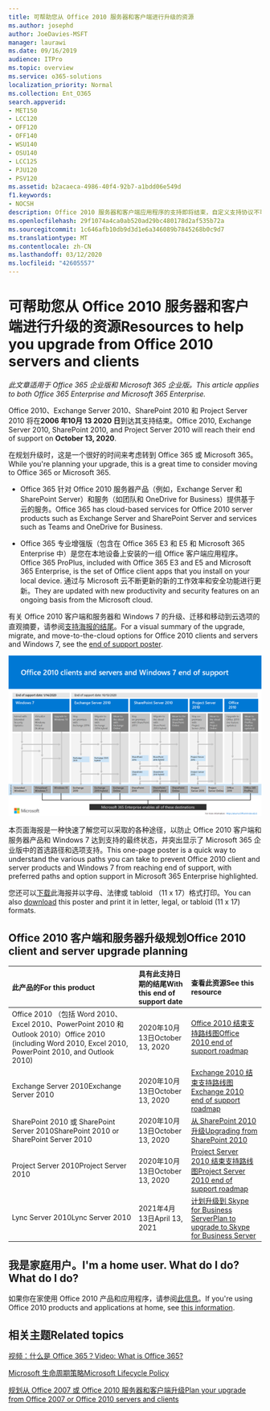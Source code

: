```yaml
---
title: 可帮助您从 Office 2010 服务器和客户端进行升级的资源
ms.author: josephd
author: JoeDavies-MSFT
manager: laurawi
ms.date: 09/16/2019
audience: ITPro
ms.topic: overview
ms.service: o365-solutions
localization_priority: Normal
ms.collection: Ent_O365
search.appverid:
- MET150
- LCC120
- OFF120
- OFF140
- WSU140
- OSU140
- LCC125
- PJU120
- PSV120
ms.assetid: b2acaeca-4986-40f4-92b7-a1bdd06e549d
f1.keywords:
- NOCSH
description: Office 2010 服务器和客户端应用程序的支持即将结束，自定义支持协议不可用。 使用本文立即开始规划升级。
ms.openlocfilehash: 29f1074a4ca0ab520ad29bc480178d2af535b72a
ms.sourcegitcommit: 1c646afb10db9d3d1e6a346089b7845268b0c9d7
ms.translationtype: MT
ms.contentlocale: zh-CN
ms.lasthandoff: 03/12/2020
ms.locfileid: "42605557"
---
```

# <a name="resources-to-help-you-upgrade-from-office-2010-servers-and-clients"></a><span data-ttu-id="f3a01-104">可帮助您从 Office 2010 服务器和客户端进行升级的资源</span><span class="sxs-lookup"><span data-stu-id="f3a01-104">Resources to help you upgrade from Office 2010 servers and clients</span></span>

<span data-ttu-id="f3a01-105">*此文章适用于 Office 365 企业版和 Microsoft 365 企业版。*</span><span class="sxs-lookup"><span data-stu-id="f3a01-105">*This article applies to both Office 365 Enterprise and Microsoft 365 Enterprise.*</span></span>

<span data-ttu-id="f3a01-106">Office 2010、Exchange Server 2010、SharePoint 2010 和 Project Server 2010 将在**2006 年10月 13 2020 日**到达其支持结束。</span><span class="sxs-lookup"><span data-stu-id="f3a01-106">Office 2010, Exchange Server 2010, SharePoint 2010, and Project Server 2010 will reach their end of support on **October 13, 2020**.</span></span> 

<span data-ttu-id="f3a01-107">在规划升级时，这是一个很好的时间来考虑转到 Office 365 或 Microsoft 365。</span><span class="sxs-lookup"><span data-stu-id="f3a01-107">While you're planning your upgrade, this is a great time to consider moving to Office 365 or Microsoft 365.</span></span> 

- <span data-ttu-id="f3a01-108">Office 365 针对 Office 2010 服务器产品（例如，Exchange Server 和 SharePoint Server）和服务（如团队和 OneDrive for Business）提供基于云的服务。</span><span class="sxs-lookup"><span data-stu-id="f3a01-108">Office 365 has cloud-based services for Office 2010 server products such as Exchange Server and SharePoint Server and services such as Teams and OneDrive for Business.</span></span> 

- <span data-ttu-id="f3a01-109">Office 365 专业增强版（包含在 Office 365 E3 和 E5 和 Microsoft 365 Enterprise 中）是您在本地设备上安装的一组 Office 客户端应用程序。</span><span class="sxs-lookup"><span data-stu-id="f3a01-109">Office 365 ProPlus, included with Office 365 E3 and E5 and Microsoft 365 Enterprise, is the set of Office client apps that you install on your local device.</span></span> <span data-ttu-id="f3a01-110">通过与 Microsoft 云不断更新的新的工作效率和安全功能进行更新。</span><span class="sxs-lookup"><span data-stu-id="f3a01-110">They are updated with new productivity and security features on an ongoing basis from the Microsoft cloud.</span></span>

<span data-ttu-id="f3a01-111">有关 Office 2010 客户端和服务器和 Windows 7 的升级、迁移和移动到云选项的直观摘要，请参阅[支持海报的结尾](./media/upgrade-from-office-2010-servers-and-products/Office2010Windows7EndOfSupport.pdf)。</span><span class="sxs-lookup"><span data-stu-id="f3a01-111">For a visual summary of the upgrade, migrate, and move-to-the-cloud options for Office 2010 clients and servers and Windows 7, see the [end of support poster](./media/upgrade-from-office-2010-servers-and-products/Office2010Windows7EndOfSupport.pdf).</span></span>

![Office 2010 客户端和服务器以及 Windows 7 结束支持海报](./media/upgrade-from-office-2010-servers-and-products/office2010-windows7-end-of-support.png)

<span data-ttu-id="f3a01-113">本页面海报是一种快速了解您可以采取的各种途径，以防止 Office 2010 客户端和服务器产品和 Windows 7 达到支持的最终状态，并突出显示了 Microsoft 365 企业版中的首选路径和选项支持。</span><span class="sxs-lookup"><span data-stu-id="f3a01-113">This one-page poster is a quick way to understand the various paths you can take to prevent Office 2010 client and server products and Windows 7 from reaching end of support, with preferred paths and option support in Microsoft 365 Enterprise highlighted.</span></span>

<span data-ttu-id="f3a01-114">您还可以[下载](https://github.com/MicrosoftDocs/microsoft-365-docs/raw/public/microsoft-365/enterprise/media/migration-microsoft-365-enterprise-workload/Office2010Windows7EndOfSupport.pdf)此海报并以字母、法律或 tabloid （11 x 17）格式打印。</span><span class="sxs-lookup"><span data-stu-id="f3a01-114">You can also [download](https://github.com/MicrosoftDocs/microsoft-365-docs/raw/public/microsoft-365/enterprise/media/migration-microsoft-365-enterprise-workload/Office2010Windows7EndOfSupport.pdf) this poster and print it in letter, legal, or tabloid (11 x 17) formats.</span></span>
      
## <a name="office-2010-client-and-server-upgrade-planning"></a><span data-ttu-id="f3a01-115">Office 2010 客户端和服务器升级规划</span><span class="sxs-lookup"><span data-stu-id="f3a01-115">Office 2010 client and server upgrade planning</span></span>
  
|<span data-ttu-id="f3a01-116">**此产品的**</span><span class="sxs-lookup"><span data-stu-id="f3a01-116">**For this product**</span></span>|<span data-ttu-id="f3a01-117">**具有此支持日期的结尾**</span><span class="sxs-lookup"><span data-stu-id="f3a01-117">**With this end of support date**</span></span>|<span data-ttu-id="f3a01-118">**查看此资源**</span><span class="sxs-lookup"><span data-stu-id="f3a01-118">**See this resource**</span></span>|
|:-----|:-----|:-----|
|<span data-ttu-id="f3a01-119">Office 2010 （包括 Word 2010、Excel 2010、PowerPoint 2010 和 Outlook 2010）</span><span class="sxs-lookup"><span data-stu-id="f3a01-119">Office 2010 (including Word 2010, Excel 2010, PowerPoint 2010, and Outlook 2010)</span></span>  <br/> | <span data-ttu-id="f3a01-120">2020年10月13日</span><span class="sxs-lookup"><span data-stu-id="f3a01-120">October 13, 2020</span></span> |[<span data-ttu-id="f3a01-121">Office 2010 结束支持路线图</span><span class="sxs-lookup"><span data-stu-id="f3a01-121">Office 2010 end of support roadmap</span></span>](https://docs.microsoft.com/DeployOffice/office-2010-end-support-roadmap) <br/> |
|<span data-ttu-id="f3a01-122">Exchange Server 2010</span><span class="sxs-lookup"><span data-stu-id="f3a01-122">Exchange Server 2010</span></span>  <br/> | <span data-ttu-id="f3a01-123">2020年10月13日</span><span class="sxs-lookup"><span data-stu-id="f3a01-123">October 13, 2020</span></span>  |[<span data-ttu-id="f3a01-124">Exchange 2010 结束支持路线图</span><span class="sxs-lookup"><span data-stu-id="f3a01-124">Exchange 2010 end of support roadmap</span></span>](exchange-2010-end-of-support.md) <br/> |
|<span data-ttu-id="f3a01-125">SharePoint 2010 或 SharePoint Server 2010</span><span class="sxs-lookup"><span data-stu-id="f3a01-125">SharePoint 2010 or SharePoint Server 2010</span></span>  <br/> | <span data-ttu-id="f3a01-126">2020年10月13日</span><span class="sxs-lookup"><span data-stu-id="f3a01-126">October 13, 2020</span></span> |[<span data-ttu-id="f3a01-127">从 SharePoint 2010 升级</span><span class="sxs-lookup"><span data-stu-id="f3a01-127">Upgrading from SharePoint 2010</span></span>](upgrade-from-sharepoint-2010.md) <br/> |
|<span data-ttu-id="f3a01-128">Project Server 2010</span><span class="sxs-lookup"><span data-stu-id="f3a01-128">Project Server 2010</span></span> <br/> | <span data-ttu-id="f3a01-129">2020年10月13日</span><span class="sxs-lookup"><span data-stu-id="f3a01-129">October 13, 2020</span></span> | [<span data-ttu-id="f3a01-130">Project Server 2010 结束支持路线图</span><span class="sxs-lookup"><span data-stu-id="f3a01-130">Project Server 2010 end of support roadmap</span></span>](project-server-2010-end-of-support.md) <br/> |
|<span data-ttu-id="f3a01-131">Lync Server 2010</span><span class="sxs-lookup"><span data-stu-id="f3a01-131">Lync Server 2010</span></span> <br/> | <span data-ttu-id="f3a01-132">2021年4月13日</span><span class="sxs-lookup"><span data-stu-id="f3a01-132">April 13, 2021</span></span> | [<span data-ttu-id="f3a01-133">计划升级到 Skype for Business Server</span><span class="sxs-lookup"><span data-stu-id="f3a01-133">Plan to upgrade to Skype for Business Server</span></span>](https://docs.microsoft.com/skypeforbusiness/plan-your-deployment/upgrade) <br/> |
    
## <a name="im-a-home-user-what-do-i-do"></a><span data-ttu-id="f3a01-134">我是家庭用户。</span><span class="sxs-lookup"><span data-stu-id="f3a01-134">I'm a home user.</span></span> <span data-ttu-id="f3a01-135">What do I do?</span><span class="sxs-lookup"><span data-stu-id="f3a01-135">What do I do?</span></span>

<span data-ttu-id="f3a01-136">如果你在家使用 Office 2010 产品和应用程序，请参阅[此信息](plan-upgrade-previous-versions-office.md#im-a-home-user-what-do-i-do)。</span><span class="sxs-lookup"><span data-stu-id="f3a01-136">If you're using Office 2010 products and applications at home, see [this information](plan-upgrade-previous-versions-office.md#im-a-home-user-what-do-i-do).</span></span>

## <a name="related-topics"></a><span data-ttu-id="f3a01-137">相关主题</span><span class="sxs-lookup"><span data-stu-id="f3a01-137">Related topics</span></span>

[<span data-ttu-id="f3a01-138">视频：什么是 Office 365？</span><span class="sxs-lookup"><span data-stu-id="f3a01-138">Video: What is Office 365?</span></span>](https://support.office.com/article/847caf12-2589-452c-8aca-1c009797678b.aspx)
  
[<span data-ttu-id="f3a01-139">Microsoft 生命周期策略</span><span class="sxs-lookup"><span data-stu-id="f3a01-139">Microsoft Lifecycle Policy</span></span>](https://go.microsoft.com/fwlink/?linkid=865200)

[<span data-ttu-id="f3a01-140">规划从 Office 2007 或 Office 2010 服务器和客户端升级</span><span class="sxs-lookup"><span data-stu-id="f3a01-140">Plan your upgrade from Office 2007 or Office 2010 servers and clients</span></span>](plan-upgrade-previous-versions-office.md)

